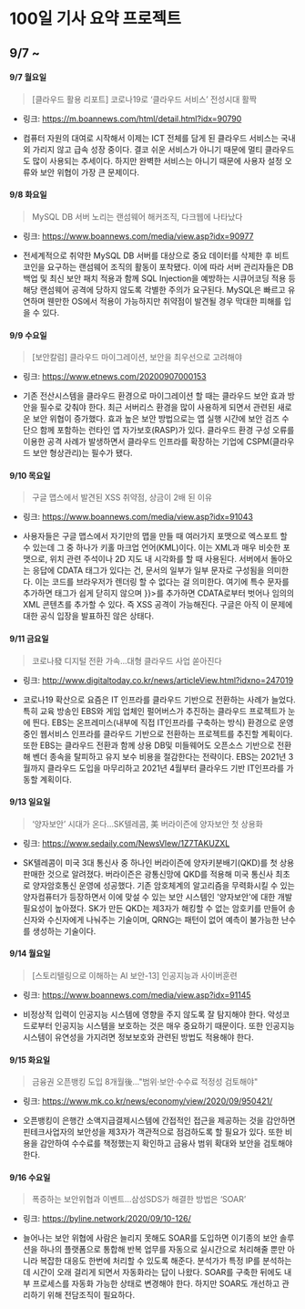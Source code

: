 100일 기사 요약 프로젝트
=================
9/7 ~
-----------------

#### 9/7 월요일
> [클라우드 활용 리포트] 코로나19로 ‘클라우드 서비스’ 전성시대 활짝
* 링크: <https://m.boannews.com/html/detail.html?idx=90790>   
- 컴퓨터 자원의 대여로 시작해서 이제는 ICT 전체를 담게 된 클라우드 서비스는 국내외 가리지 않고 급속 성장 중이다. 결코 쉬운 서비스가 아니기 때문에 멀티 클라우드도 많이 사용되는 추세이다.
하지만 완벽한 서비스는 아니기 때문에 사용자 설정 오류와 보안 위협이 가장 큰 문제이다.

#### 9/8 화요일
> MySQL DB 서버 노리는 랜섬웨어 해커조직, 다크웹에 나타났다
* 링크: <https://www.boannews.com/media/view.asp?idx=90977>   
- 전세계적으로 취약한 MySQL DB 서버를 대상으로 중요 데이터를 삭제한 후 비트코인을 요구하는 랜섬웨어 조직의 활동이 포착됐다. 이에 따라 서버 관리자들은 DB 백업 및 최신 보안 패치 적용과 함께 SQL Injection을 예방하는 시큐어코딩 적용 등 해당 랜섬웨어 공격에 당하지 않도록 각별한 주의가 요구된다. MySQL은 빠르고 유연하며 웬만한 OS에서 적용이 가능하지만 취약점이 발견될 경우 막대한 피해를 입을 수 있다.

#### 9/9 수요일
> [보안칼럼] 클라우드 마이그레이션, 보안을 최우선으로 고려해야
* 링크: <https://www.etnews.com/20200907000153>   
- 기존 전산시스템을 클라우드 환경으로 마이그레이션 할 때는 클라우드 보안 효과 방안을 필수로 갖춰야 한다. 최근 서버리스 환경을 많이 사용하게 되면서 관련된 새로운 보안 위협이 증가했다. 효과 높은 보안 방법으로는 앱 실행 시간에 보안 검즈 수단으 함께 포함하는 런타인 앱 자가보호(RASP)가 있다. 클라우드 환경 구성 오류를 이용한 공격 사례가 발생하면서 클라우드 인프라를 확장하는 기업에 CSPM(클라우드 보안 형상관리)는 필수가 됐다.

#### 9/10 목요일
> 구글 맵스에서 발견된 XSS 취약점, 상금이 2배 된 이유
* 링크: <https://www.boannews.com/media/view.asp?idx=91043>   
- 사용자들은 구글 맵스에서 자기만의 맵을 만들 때 여러가지 포맷으로 엑스포트 할 수 있는데 그 중 하나가 키홀 마크업 언어(KML)이다. 이는 XML과 매우 비슷한 포맷으로, 위치 관련 주석이나 2D 지도 내 시각화를 할 때 사용된다. 서버에서 돌아오는 응답에 CDATA 태그가 있다는 건, 문서의 일부가 일부 문자로 구성됨을 의미한다. 이는 코드를 브라우저가 렌더링 할 수 없다는 걸 의미한다. 여기에 특수 문자를 추가하면 태그가 쉽게 닫히지 않으며 }}>를 추가하면 CDATA로부터 벗어나 임의의 XML 콘텐츠를 추가할 수 있다. 즉 XSS 공격이 가능해진다. 구글은 아직 이 문제에 대한 공식 입장을 발표하진 않은 상태다.

#### 9/11 금요일
> 코로나發 디지털 전환 가속...대형 클라우드 사업 쏟아진다
* 링크: <http://www.digitaltoday.co.kr/news/articleView.html?idxno=247019>   
- 코로나19 확산으로 요즘은 IT 인프라를 클라우드 기반으로 전환하는 사례가 늘었다. 특히 교육 방송인 EBS와 게임 업체인 펄어버스가 추진하는 클라우드 프로젝트가 눈에 띈다. EBS는 온프레미스(내부에 직접 IT인프라를 구축하는 방식) 환경으로 운영중인 웹서비스 인프라를 클라우드 기반으로 전환하는 프로젝트를 추진할 계획이다. 또한 EBS는 클라우드 전환과 함께 상용 DB및 미들웨어도 오픈소스 기반으로 전환해 벤더 종속을 탈피하고 유지 보수 비용을 절감한다는 전략이다. EBS는 2021년 3월까지 클라우드 도입을 마무리하고 2021년 4월부터 클라우드 기반 IT인프라를 가동할 계획이다.

#### 9/13 일요일
> ‘양자보안’ 시대가 온다…SK텔레콤, 美 버라이즌에 양자보안 첫 상용화
* 링크: <https://www.sedaily.com/NewsVIew/1Z7TAKUZXL>   
- SK텔레콤이 미국 3대 통신사 중 하나인 버라이즌에 양자키분배기(QKD)를 첫 상용 판매한 것으로 알려졌다. 버라이즌은 광통신망에 QKD를 적용해 미국 통신사 최초로 양자암호통신 운영에 성공했다. 기존 암호체계의 알고리즘을 무력화시킬 수 있는 양자컴퓨터가 등장하면서 이에 맞설 수 있는 보안 시스템인 '양자보안'에 대한 개발 필요성이 높아졌다. SK가 만든 QKD는 제3자가 해킹할 수 없는 암호키를 만들어 송신자와 수신자에게 나눠주는 기술이며, QRNG는 패턴이 없어 예측이 불가능한 난수를 생성하는 기술이다.

#### 9/14 월요일
> [스토리텔링으로 이해하는 AI 보안-13] 인공지능과 사이버훈련
* 링크: <https://www.boannews.com/media/view.asp?idx=91145>   
- 비정상적 입력이 인공지능 시스템에 영향을 주지 않도록 잘 탐지해야 한다. 악성코드로부터 인공지능 시스템을 보호하는 것은 매우 중요하기 때문이다. 또한 인공지능 시스템이 유연성을 가지려면 정보보호와 관련된 방법도 적용해야 한다. 

#### 9/15 화요일
> 금융권 오픈뱅킹 도입 8개월後…"범위·보안·수수료 적정성 검토해야"
* 링크: <https://www.mk.co.kr/news/economy/view/2020/09/950421/>   
- 오픈뱅킹이 은행간 소액지급결제시스템에 간접적인 접근을 제공하는 것을 감안하면 핀테크사업자의 보안성을 제3자가 객관적으로 점검하도록 할 필요가 있다. 또한 비용을 감안하여 수수료를 책정했는지 확인하고 금융사 범위 확대와 보안을 검토해야 한다.

#### 9/16 수요일
> 폭증하는 보안위협과 이벤트…삼성SDS가 해결한 방법은 ‘SOAR’
* 링크: <https://byline.network/2020/09/10-126/>   
- 늘어나는 보안 위협에 사람은 늘리지 못해도 SOAR를 도입하면 이기종의 보안 솔루션을 하나의 플랫폼으로 통합해 반복 업무를 자동으로 실시간으로 처리해줄 뿐만 아니라 복잡한 대응도 한번에 처리할 수 있도록 해준다. 분석가가 특정 IP를 분석하는데 시간이 오래 걸리게 되면서 자동화라는 답이 나왔다. SOAR를 구축한 뒤에도 내부 프로세스를 자동화 가능한 상태로 변경해야 한다. 하지만 SOAR도 개선하고 관리하기 위해 전담조직이 필요하다.
